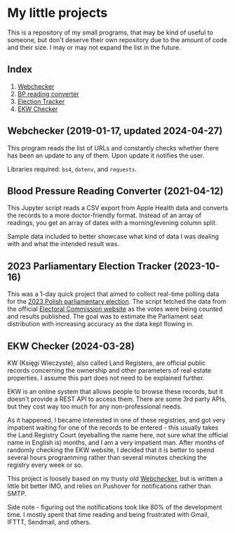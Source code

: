 # My little projects
This is a repository of my small programs, that may be kind of useful to someone, but don't deserve their own repository due to the amount of code and their size.
I may or may not expand the list in the future.
## Index
1. [Webchecker](#WEBCHECKER)
2. [BP reading converter](#BPCONVERTER)
3. [Election Tracker](#ELECTION)
4. [EKW Checker](#EKWCHECKER)

<a name="WEBCHECKER"><h2>Webchecker (2019-01-17, updated 2024-04-27)</h2></a>
This program reads the list of URLs and constantly checks whether there has been an update to any of them. Upon update it notifies the user.

Libraries required: `bs4`, `dotenv`, and `requests`.

<a name="BPCONVERTER"><h2>Blood Pressure Reading Converter (2021-04-12)</h2></a>
This Jupyter script reads a CSV export from Apple Health data and converts the records to a more doctor-friendly format. Instead of an array of readings, you get an array of dates with a morning/evening column split.

Sample data included to better showcase what kind of data I was dealing with and what the intended result was.

<a name="ELECTION"><h2>2023 Parliamentary Election Tracker (2023-10-16)</h2></a>
This was a 1-day quick project that aimed to collect real-time polling data for the <a href="https://en.wikipedia.org/wiki/2023_Polish_parliamentary_election">2023 Polish parliamentary election</a>. The script fetched the data from the official <a href="https://wybory.gov.pl/sejmsenat2023/pl/sejm/wynik/pl">Electoral Commission website</a> as the votes were being counted and results published. The goal was to estimate the Parliament seat distribution with increasing accuracy as the data kept flowing in.

<a name="EKWCHECKER"><h2>EKW Checker (2024-03-28)</h2></a>
KW (Księgi Wieczyste), also called Land Registers, are official public records concerning the ownership and other parameters of real estate properties. I assume this part does not need to be explained further.

EKW is an online system that allows people to browse these records, but it doesn't provide a REST API to access them. There are some 3rd party APIs, but they cost way too much for any non-professional needs.

As it happened, I became interested in one of these registries, and got very impatient waiting for one of the records to be entered - this usually takes the Land Registry Court (eyeballing the name here, not sure what the official name in English is) months, and I am a very impatient man. After months of randomly checking the EKW website, I decided that it is better to spend several hours programming rather than several minutes checking the registry every week or so.

This project is loosely based on my trusty old [Webchecker](#WEBCHECKER), but is written a little bit better IMO, and relies on Pushover for notifications rather than SMTP.

Side note - figuring out the notifications took like 80% of the development time. I mostly spent that time reading and being frustrated with Gmail, IFTTT, Sendmail, and others.
